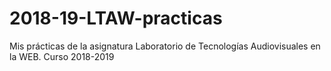 # 2018-19-LTAW-practicas
Mis prácticas de la asignatura Laboratorio de Tecnologías Audiovisuales en la WEB. Curso 2018-2019 
